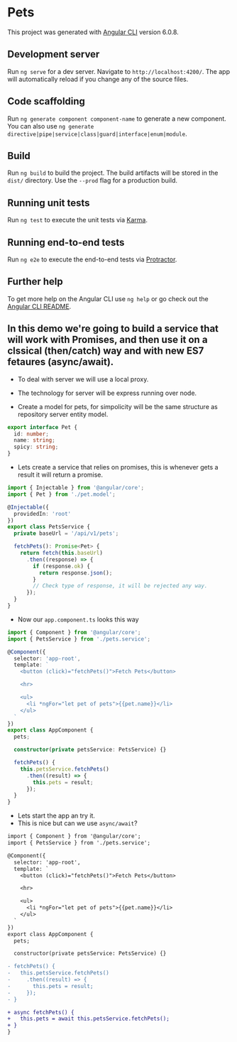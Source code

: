 # Pets

This project was generated with [Angular CLI](https://github.com/angular/angular-cli) version 6.0.8.

## Development server

Run `ng serve` for a dev server. Navigate to `http://localhost:4200/`. The app will automatically reload if you change any of the source files.

## Code scaffolding

Run `ng generate component component-name` to generate a new component. You can also use `ng generate directive|pipe|service|class|guard|interface|enum|module`.

## Build

Run `ng build` to build the project. The build artifacts will be stored in the `dist/` directory. Use the `--prod` flag for a production build.

## Running unit tests

Run `ng test` to execute the unit tests via [Karma](https://karma-runner.github.io).

## Running end-to-end tests

Run `ng e2e` to execute the end-to-end tests via [Protractor](http://www.protractortest.org/).

## Further help

To get more help on the Angular CLI use `ng help` or go check out the [Angular CLI README](https://github.com/angular/angular-cli/blob/master/README.md).

## In this demo we're going to build a service that will work with Promises, and then use it on a clssical (then/catch) way and with new ES7 fetaures (async/await).

* To deal with server we will use a local proxy.
* The technology for server will be express running over node.

* Create a model for pets, for simpolicity will be the same structure as repository server entity model.

```typescript pet.model.ts
export interface Pet {
  id: number;
  name: string;
  spicy: string;
}

```

* Lets create a service that relies on promises, this is whenever gets a result it will return a promise.

```typescript pets.service.ts
import { Injectable } from '@angular/core';
import { Pet } from './pet.model';

@Injectable({
  providedIn: 'root'
})
export class PetsService {
  private baseUrl = '/api/v1/pets';

  fetchPets(): Promise<Pet> {
    return fetch(this.baseUrl)
      .then((response) => {
        if (response.ok) {
          return response.json();
        }
        // Check type of response, it will be rejected any way.
      });
  }
}

```

* Now our `app.component.ts` looks this way

```typescript app.component.ts
import { Component } from '@angular/core';
import { PetsService } from './pets.service';

@Component({
  selector: 'app-root',
  template: `
    <button (click)="fetchPets()">Fetch Pets</button>

    <hr>

    <ul>
      <li *ngFor="let pet of pets">{{pet.name}}</li>
    </ul>
  `
})
export class AppComponent {
  pets;

  constructor(private petsService: PetsService) {}

  fetchPets() {
    this.petsService.fetchPets()
      .then((result) => {
        this.pets = result;
      });
  }
}

```

* Lets start the app an try it.
* This is nice but can we use `async/await`?

```diff app.component.ts
import { Component } from '@angular/core';
import { PetsService } from './pets.service';

@Component({
  selector: 'app-root',
  template: `
    <button (click)="fetchPets()">Fetch Pets</button>

    <hr>

    <ul>
      <li *ngFor="let pet of pets">{{pet.name}}</li>
    </ul>
  `
})
export class AppComponent {
  pets;

  constructor(private petsService: PetsService) {}

- fetchPets() {
-   this.petsService.fetchPets()
-     .then((result) => {
-       this.pets = result;
-     });
- }

+ async fetchPets() {
+   this.pets = await this.petsService.fetchPets();
+ }
}

```

